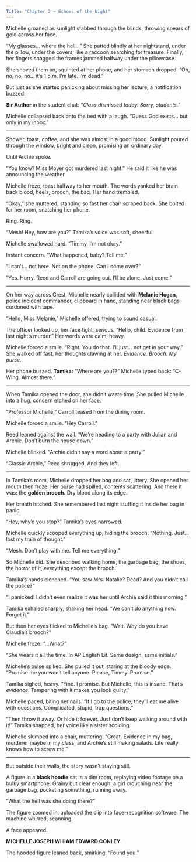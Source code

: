 ```yaml
---
Title: "Chapter 2 – Echoes of the Night"
---
```


Michelle groaned as sunlight stabbed through the blinds, throwing spears of gold across her face.

“My glasses... where the hell...” She patted blindly at her nightstand, under the pillow, under the covers, like a raccoon searching for treasure. Finally, her fingers snagged the frames jammed halfway under the pillowcase.

She shoved them on, squinted at her phone, and her stomach dropped. “Oh, no, no, no... it’s 1 p.m. I’m late. I’m dead.”

But just as she started panicking about missing her lecture, a notification buzzed:

**Sir Author** in the student chat: *“Class dismissed today. Sorry, students.”*

Michelle collapsed back onto the bed with a laugh. “Guess God exists... but only in my inbox.”

---

Shower, toast, coffee, and she was almost in a good mood. Sunlight poured through the window, bright and clean, promising an ordinary day.

Until Archie spoke.

“You know? Miss Moyer got murdered last night.” He said it like he was announcing the weather.

Michelle froze, toast halfway to her mouth. The words yanked her brain back blood, heels, brooch, the bag. Her hand trembled.

“Okay,” she muttered, standing so fast her chair scraped back. She bolted for her room, snatching her phone.

Ring. Ring.

“Mesh! Hey, how are you?” Tamika’s voice was soft, cheerful.

Michelle swallowed hard. “Timmy, I’m not okay.”

Instant concern. “What happened, baby? Tell me.”

“I can’t... not here. Not on the phone. Can I come over?”

“Yes. Hurry. Reed and Carroll are going out. I’ll be alone. Just come.”

---

On her way across Crest, Michelle nearly collided with **Melanie Hogan**, police incident commander, clipboard in hand, standing near black bags cordoned with tape.

“Hello, Miss Melanie,” Michelle offered, trying to sound casual.

The officer looked up, her face tight, serious. “Hello, child. Evidence from last night’s murder.” Her words were calm, heavy.

Michelle forced a smile. “Right. You do that. I’ll just... not get in your way.” She walked off fast, her thoughts clawing at her. *Evidence. Brooch. My purse.*

Her phone buzzed. **Tamika:** “Where are you??”
Michelle typed back: “C-Wing. Almost there.”

---

When Tamika opened the door, she didn’t waste time. She pulled Michelle into a hug, concern etched on her face.

“Professor Michelle,” Carroll teased from the dining room.

Michelle forced a smile. “Hey Carroll.”

Reed leaned against the wall. “We’re heading to a party with Julian and Archie. Don’t burn the house down.”

Michelle blinked. “Archie didn’t say a word about a party.”

“Classic Archie,” Reed shrugged. And they left.

---

In Tamika’s room, Michelle dropped her bag and sat, jittery. She opened her mouth then froze. Her purse had spilled, contents scattering. And there it was: the **golden brooch.** Dry blood along its edge.

Her breath hitched. She remembered last night stuffing it inside her bag in panic.

“Hey, why’d you stop?” Tamika’s eyes narrowed.

Michelle quickly scooped everything up, hiding the brooch. “Nothing. Just... lost my train of thought.”

“Mesh. Don’t play with me. Tell me everything.”

So Michelle did. She described walking home, the garbage bag, the shoes, the horror of it, everything except the brooch.

Tamika’s hands clenched. “You saw Mrs. Natalie? Dead? And you didn’t call the police?”

“I panicked! I didn’t even realize it was her until Archie said it this morning.”

Tamika exhaled sharply, shaking her head. “We can’t do anything now. Forget it.”

But then her eyes flicked to Michelle’s bag. “Wait. Why do you have Claudia’s brooch?”

Michelle froze. “...What?”

“She wears it all the time. In AP English Lit. Same design, same initials.”

Michelle’s pulse spiked. She pulled it out, staring at the bloody edge. “Promise me you won’t tell anyone. Please, Timmy. Promise.”

Tamika sighed, heavy. “Fine. I promise. But Michelle, this is insane. That’s *evidence*. Tampering with it makes you look guilty.”

Michelle paced, biting her nails. “If I go to the police, they’ll eat me alive with questions. Complicated, stupid, trap questions.”

“Then throw it away. Or hide it forever. Just don’t keep walking around with it!” Tamika snapped, her voice like a sister scolding.

Michelle slumped into a chair, muttering. “Great. Evidence in my bag, murderer maybe in my class, and Archie’s still making salads. Life really knows how to screw me.”

---

But outside their walls, the story wasn’t staying still.

A figure in a **black hoodie** sat in a dim room, replaying video footage on a bulky smartphone. Grainy but clear enough: a girl crouching near the garbage bag, pocketing something, running away.

“What the hell was she doing there?”

The figure zoomed in, uploaded the clip into face-recognition software. The machine whirred, scanning.

A face appeared.

**MICHELLE JOSEPH WIllIAM EDWARD CONLEY.**

The hooded figure leaned back, smirking. “Found you.”